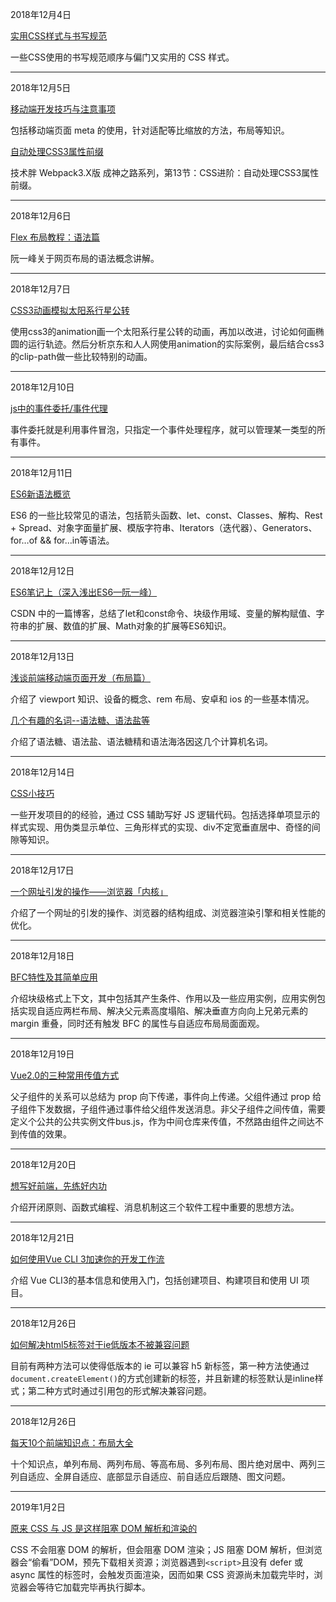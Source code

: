 

2018年12月4日

[实用CSS样式与书写规范](http://url.cn/5VaaRNH)

一些CSS使用的书写规范顺序与偏门又实用的 CSS 样式。

------

2018年12月5日

[移动端开发技巧与注意事项](https://blog.csdn.net/qq_36584352/article/details/80775529)

包括移动端页面 meta 的使用，针对适配等比缩放的方法，布局等知识。

[自动处理CSS3属性前缀](http://jspang.com/post/webpack3x.html#toc-f28)

技术胖 Webpack3.X版 成神之路系列，第13节：CSS进阶：自动处理CSS3属性前缀。

------

2018年12月6日

[Flex 布局教程：语法篇](http://www.ruanyifeng.com/blog/2015/07/flex-grammar.html)

阮一峰关于网页布局的语法概念讲解。

------

2018年12月7日

[CSS3动画模拟太阳系行星公转](https://www.cnblogs.com/yincheng/p/css3-animation.html)

使用css3的animation画一个太阳系行星公转的动画，再加以改进，讨论如何画椭圆的运行轨迹。然后分析京东和人人网使用animation的实际案例，最后结合css3的clip-path做一些比较特别的动画。

------

2018年12月10日

[js中的事件委托/事件代理](http://www.cnblogs.com/liugang-vip/p/5616484.html?tdsourcetag=s_pcqq_aiomsg)

事件委托就是利用事件冒泡，只指定一个事件处理程序，就可以管理某一类型的所有事件。

---

2018年12月11日

[ES6新语法概览](https://www.cnblogs.com/liubn/p/5694902.html?tdsourcetag=s_pcqq_aiomsg)

ES6 的一些比较常见的语法，包括箭头函数、let、const、Classes、解构、Rest + Spread、对象字面量扩展、模版字符串、Iterators（迭代器）、Generators、for…of && for…in等语法。

------

2018年12月12日

[ES6笔记上（深入浅出ES6—阮一峰）](https://blog.csdn.net/qq_35036255/article/details/80344748?tdsourcetag=s_pcqq_aiomsg)

CSDN 中的一篇博客，总结了let和const命令、块级作用域、变量的解构赋值、字符串的扩展、数值的扩展、Math对象的扩展等ES6知识。

---

2018年12月13日

[浅谈前端移动端页面开发（布局篇）](https://blog.csdn.net/u010852544/article/details/53538362?tdsourcetag=s_pcqq_aiomsg)

介绍了 viewport 知识、设备的概念、rem 布局、安卓和 ios 的一些基本情况。

[几个有趣的名词--语法糖、语法盐等](http://blog.51cto.com/baikkp/1139021?tdsourcetag=s_pcqq_aiomsg)

介绍了语法糖、语法盐、语法糖精和语法海洛因这几个计算机名词。

---

2018年12月14日

[CSS小技巧](https://juejin.im/post/59f0991c518825489732efb3?tdsourcetag=s_pcqq_aiomsg)

一些开发项目的的经验，通过 CSS 辅助写好 JS 逻辑代码。包括选择单项显示的样式实现、用伪类显示单位、三角形样式的实现、div不定宽垂直居中、奇怪的间隙等知识。

---

2018年12月17日

[一个网址引发的操作——浏览器「内核」](https://segmentfault.com/a/1190000011938697)

介绍了一个网址的引发的操作、浏览器的结构组成、浏览器渲染引擎和相关性能的优化。

---

2018年12月18日

[BFC特性及其简单应用](https://www.jianshu.com/p/11e764268c0d?tdsourcetag=s_pcqq_aiomsg)

介绍块级格式上下文，其中包括其产生条件、作用以及一些应用实例，应用实例包括实现自适应两栏布局、解决父元素高度塌陷、解决垂直方向向上兄弟元素的 margin 重叠，同时还有触发 BFC 的属性与自适应布局局面面观。

---

2018年12月19日

[Vue2.0的三种常用传值方式](https://blog.csdn.net/lander_xiong/article/details/79018737?tdsourcetag=s_pcqq_aiomsg)

父子组件的关系可以总结为 prop 向下传递，事件向上传递。父组件通过 prop 给子组件下发数据，子组件通过事件给父组件发送消息。非父子组件之间传值，需要定义个公共的公共实例文件bus.js，作为中间仓库来传值，不然路由组件之间达不到传值的效果。

---

2018年12月20日

[想写好前端，先练好内功](https://www.yuque.com/es2049/blog/al62bl)

介绍开闭原则、函数式编程、消息机制这三个软件工程中重要的思想方法。

---

2018年12月21日

[如何使用Vue CLI 3加速你的开发工作流](https://mp.weixin.qq.com/s/49ahSgjypkELwGFXXUEMvw)

介绍 Vue CLI3的基本信息和使用入门，包括创建项目、构建项目和使用 UI 项目。

---

2018年12月26日

[如何解决html5标签对于ie低版本不被兼容问题](https://blog.csdn.net/bigfatDone/article/details/81505580)

目前有两种方法可以使得低版本的 ie 可以兼容 h5 新标签，第一种方法使通过`document.createElement()`的方式创建新的标签，并且新建的标签默认是inline样式；第二种方式时通过引用包的形式解决兼容问题。

---

2018年12月26日

[每天10个前端知识点：布局大全](https://www.jianshu.com/p/b591e2b4faee)

十个知识点，单列布局、两列布局、等高布局、多列布局、图片绝对居中、两列三列自适应、全屏自适应、底部显示自适应、前自适应后跟随、图文问题。

---

2019年1月2日

[原来 CSS 与 JS 是这样阻塞 DOM 解析和渲染的](https://mp.weixin.qq.com/s/6ASy4JCsmYJ7vl--rYztfQ)

CSS 不会阻塞 DOM 的解析，但会阻塞 DOM 渲染；JS 阻塞 DOM 解析，但浏览器会“偷看”DOM，预先下载相关资源；浏览器遇到`<script>`且没有 defer 或 async 属性的标签时，会触发页面渲染，因而如果 CSS 资源尚未加载完毕时，浏览器会等待它加载完毕再执行脚本。




